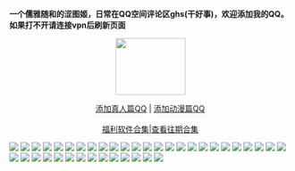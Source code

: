 <p><strong>一个儒雅随和的涩图姬，日常在QQ空间评论区ghs(干好事)，欢迎添加我的QQ。如果打不开请连接vpn后刷新页面</strong></p>
<div align="center"><img src="https://wx3.sinaimg.cn/large/0089Y8wTly1ghh92f25olg303h02ut8z.gif" height="102" width="125"/>
<p><a href="https://qm.qq.com/cgi-bin/qm/qr?k=m_LgW6KgED1aHePiscfi4DAD6KxDqSjy&no
" rel="nofollow">添加真人篇QQ</a> | <a href="https://qm.qq.com/cgi-bin/qm/qr?k=VHVfncJChRrSp_NGJrlJNgYpoaZ9ukMV"rel="nofollow">添加动漫篇QQ</a><br/><br><a href="http://dwz.date/bWEk">福利软件合集</a>|<a href="http://dwz.date/bWE8">查看往期合集</a></p></div>

<img src="https://upload.cc/i1/2020/08/21/FvShEO.jpeg" />
<img src="https://upload.cc/i1/2020/08/21/x8UM9D.png" />
<img src="https://upload.cc/i1/2020/08/21/fTpqJe.jpeg" />
<img src="https://upload.cc/i1/2020/08/21/FHMjkm.png" />
<img src="https://upload.cc/i1/2020/08/21/p38HRX.png" />
<img src="https://upload.cc/i1/2020/08/21/h8iF0b.jpeg" />
<img src="https://upload.cc/i1/2020/08/21/tCNAT8.jpeg" />
<img src="https://upload.cc/i1/2020/08/21/o7YIgR.jpeg" />
<img src="https://upload.cc/i1/2020/08/21/GDZ5O4.jpeg" />
<img src="https://upload.cc/i1/2020/08/21/lxoh7q.jpeg" />
<img src="https://upload.cc/i1/2020/08/21/G7ey31.jpeg" />
<img src="https://upload.cc/i1/2020/08/21/jCeFcx.jpeg" />
<img src="https://upload.cc/i1/2020/08/21/WnxG2S.jpeg" />
<img src="https://upload.cc/i1/2020/08/21/a4qP5X.jpeg" />
<img src="https://upload.cc/i1/2020/08/21/OSKthd.jpeg" />
<img src="https://upload.cc/i1/2020/08/21/eyQoNv.jpeg" />
<img src="https://upload.cc/i1/2020/08/21/FvD5L0.jpeg" />
<img src="https://upload.cc/i1/2020/08/21/JufjOE.png" />
<img src="https://upload.cc/i1/2020/08/21/tKEuGp.jpeg" />
<img src="https://upload.cc/i1/2020/08/21/4JcfxY.jpeg" />
<img src="https://upload.cc/i1/2020/08/21/XkoBLF.jpeg" />
<img src="https://upload.cc/i1/2020/08/21/SmzKQC.jpeg" />
<img src="https://upload.cc/i1/2020/08/21/iQgnNh.jpeg" />
<img src="https://upload.cc/i1/2020/08/21/oD31pc.jpeg" />
<img src="https://upload.cc/i1/2020/08/21/ruGZwK.jpeg" />
<img src="https://upload.cc/i1/2020/08/21/yfRoIB.jpeg" />
<img src="https://upload.cc/i1/2020/08/21/rURLvi.jpeg" />
<img src="https://upload.cc/i1/2020/08/21/z8R6PV.jpeg" />
<img src="https://upload.cc/i1/2020/08/21/Ryt79i.jpeg" />
<img src="https://upload.cc/i1/2020/08/21/g8tOQo.jpeg" />
<img src="https://upload.cc/i1/2020/08/21/BfGOn8.jpeg" />
<img src="https://upload.cc/i1/2020/08/21/hcZuqP.jpeg" />
<img src="https://upload.cc/i1/2020/08/21/VayDH5.jpeg" />
<img src="https://upload.cc/i1/2020/08/21/stCgTm.jpeg" />
<img src="https://upload.cc/i1/2020/08/21/wNgDaM.jpeg" />
<img src="https://upload.cc/i1/2020/08/21/Y7pOPs.jpeg" />
<img src="https://upload.cc/i1/2020/08/21/cELMPG.jpeg" />
<img src="https://upload.cc/i1/2020/08/21/u6VU3T.jpeg" />
<img src="https://upload.cc/i1/2020/08/21/YgV1Cs.jpeg" />
